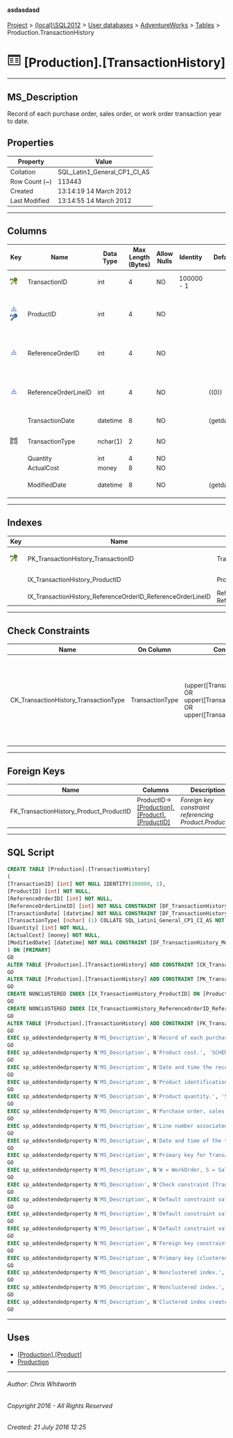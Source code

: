 #### asdasdasd

[Project](../../../../index.md) > [(local)\\SQL2012](../../../index.md) > [User databases](../../index.md) > [AdventureWorks](../index.md) > [Tables](Tables.md) > Production.TransactionHistory

# ![Tables](../../../../Images/Table32.png) [Production].[TransactionHistory]

---

## <a name="#description"></a>MS_Description

Record of each purchase order, sales order, or work order transaction year to date.

## <a name="#properties"></a>Properties

| Property | Value |
|---|---|
| Collation | SQL_Latin1_General_CP1_CI_AS |
| Row Count (~) | 113443 |
| Created | 13:14:19 14 March 2012 |
| Last Modified | 13:14:55 14 March 2012 |


---

## <a name="#columns"></a>Columns

| Key | Name | Data Type | Max Length (Bytes) | Allow Nulls | Identity | Default | Description |
|---|---|---|---|---|---|---|---|
| [![Cluster Primary Key PK_TransactionHistory_TransactionID: TransactionID](../../../../Images/pkcluster.png)](#indexes) | TransactionID | int | 4 | NO | 100000 - 1 |  | _Primary key for TransactionHistory records._ |
| [![Indexes IX_TransactionHistory_ProductID](../../../../Images/Index.png)](#indexes)[![Foreign Keys FK_TransactionHistory_Product_ProductID: [Production].[Product].ProductID](../../../../Images/fk.png)](#foreignkeys) | ProductID | int | 4 | NO |  |  | _Product identification number. Foreign key to Product.ProductID._ |
| [![Indexes IX_TransactionHistory_ReferenceOrderID_ReferenceOrderLineID](../../../../Images/Index.png)](#indexes) | ReferenceOrderID | int | 4 | NO |  |  | _Purchase order, sales order, or work order identification number._ |
| [![Indexes IX_TransactionHistory_ReferenceOrderID_ReferenceOrderLineID](../../../../Images/Index.png)](#indexes) | ReferenceOrderLineID | int | 4 | NO |  | ((0)) | _Line number associated with the purchase order, sales order, or work order._ |
|  | TransactionDate | datetime | 8 | NO |  | (getdate()) | _Date and time of the transaction._ |
| [![Check Constraints CK_TransactionHistory_TransactionType : (upper([TransactionType])='P' OR upper([TransactionType])='S' OR upper([TransactionType])='W')](../../../../Images/c-constraint.png)](#checkconstraints) | TransactionType | nchar(1) | 2 | NO |  |  | _W = WorkOrder, S = SalesOrder, P = PurchaseOrder_ |
|  | Quantity | int | 4 | NO |  |  | _Product quantity._ |
|  | ActualCost | money | 8 | NO |  |  | _Product cost._ |
|  | ModifiedDate | datetime | 8 | NO |  | (getdate()) | _Date and time the record was last updated._ |


---

## <a name="#indexes"></a>Indexes

| Key | Name | Key Columns | Unique | Description |
|---|---|---|---|---|
| [![Cluster Primary Key PK_TransactionHistory_TransactionID: TransactionID](../../../../Images/pkcluster.png)](#indexes) | PK_TransactionHistory_TransactionID | TransactionID | YES | _Primary key (clustered) constraint_ |
|  | IX_TransactionHistory_ProductID | ProductID |  | _Nonclustered index._ |
|  | IX_TransactionHistory_ReferenceOrderID_ReferenceOrderLineID | ReferenceOrderID, ReferenceOrderLineID |  | _Nonclustered index._ |


---

## <a name="#checkconstraints"></a>Check Constraints

| Name | On Column | Constraint | Description |
|---|---|---|---|
| CK_TransactionHistory_TransactionType | TransactionType | (upper([TransactionType])='P' OR upper([TransactionType])='S' OR upper([TransactionType])='W') | _Check constraint [TransactionType]='p' OR [TransactionType]='s' OR [TransactionType]='w' OR [TransactionType]='P' OR [TransactionType]='S' OR [TransactionType]='W')_ |


---

## <a name="#foreignkeys"></a>Foreign Keys

| Name | Columns | Description |
|---|---|---|
| FK_TransactionHistory_Product_ProductID | ProductID->[[Production].[Product].[ProductID]](Product.md) | _Foreign key constraint referencing Product.ProductID._ |


---

## <a name="#sqlscript"></a>SQL Script

```sql
CREATE TABLE [Production].[TransactionHistory]
(
[TransactionID] [int] NOT NULL IDENTITY(100000, 1),
[ProductID] [int] NOT NULL,
[ReferenceOrderID] [int] NOT NULL,
[ReferenceOrderLineID] [int] NOT NULL CONSTRAINT [DF_TransactionHistory_ReferenceOrderLineID] DEFAULT ((0)),
[TransactionDate] [datetime] NOT NULL CONSTRAINT [DF_TransactionHistory_TransactionDate] DEFAULT (getdate()),
[TransactionType] [nchar] (1) COLLATE SQL_Latin1_General_CP1_CI_AS NOT NULL,
[Quantity] [int] NOT NULL,
[ActualCost] [money] NOT NULL,
[ModifiedDate] [datetime] NOT NULL CONSTRAINT [DF_TransactionHistory_ModifiedDate] DEFAULT (getdate())
) ON [PRIMARY]
GO
ALTER TABLE [Production].[TransactionHistory] ADD CONSTRAINT [CK_TransactionHistory_TransactionType] CHECK ((upper([TransactionType])='P' OR upper([TransactionType])='S' OR upper([TransactionType])='W'))
GO
ALTER TABLE [Production].[TransactionHistory] ADD CONSTRAINT [PK_TransactionHistory_TransactionID] PRIMARY KEY CLUSTERED  ([TransactionID]) ON [PRIMARY]
GO
CREATE NONCLUSTERED INDEX [IX_TransactionHistory_ProductID] ON [Production].[TransactionHistory] ([ProductID]) ON [PRIMARY]
GO
CREATE NONCLUSTERED INDEX [IX_TransactionHistory_ReferenceOrderID_ReferenceOrderLineID] ON [Production].[TransactionHistory] ([ReferenceOrderID], [ReferenceOrderLineID]) ON [PRIMARY]
GO
ALTER TABLE [Production].[TransactionHistory] ADD CONSTRAINT [FK_TransactionHistory_Product_ProductID] FOREIGN KEY ([ProductID]) REFERENCES [Production].[Product] ([ProductID])
GO
EXEC sp_addextendedproperty N'MS_Description', N'Record of each purchase order, sales order, or work order transaction year to date.', 'SCHEMA', N'Production', 'TABLE', N'TransactionHistory', NULL, NULL
GO
EXEC sp_addextendedproperty N'MS_Description', N'Product cost.', 'SCHEMA', N'Production', 'TABLE', N'TransactionHistory', 'COLUMN', N'ActualCost'
GO
EXEC sp_addextendedproperty N'MS_Description', N'Date and time the record was last updated.', 'SCHEMA', N'Production', 'TABLE', N'TransactionHistory', 'COLUMN', N'ModifiedDate'
GO
EXEC sp_addextendedproperty N'MS_Description', N'Product identification number. Foreign key to Product.ProductID.', 'SCHEMA', N'Production', 'TABLE', N'TransactionHistory', 'COLUMN', N'ProductID'
GO
EXEC sp_addextendedproperty N'MS_Description', N'Product quantity.', 'SCHEMA', N'Production', 'TABLE', N'TransactionHistory', 'COLUMN', N'Quantity'
GO
EXEC sp_addextendedproperty N'MS_Description', N'Purchase order, sales order, or work order identification number.', 'SCHEMA', N'Production', 'TABLE', N'TransactionHistory', 'COLUMN', N'ReferenceOrderID'
GO
EXEC sp_addextendedproperty N'MS_Description', N'Line number associated with the purchase order, sales order, or work order.', 'SCHEMA', N'Production', 'TABLE', N'TransactionHistory', 'COLUMN', N'ReferenceOrderLineID'
GO
EXEC sp_addextendedproperty N'MS_Description', N'Date and time of the transaction.', 'SCHEMA', N'Production', 'TABLE', N'TransactionHistory', 'COLUMN', N'TransactionDate'
GO
EXEC sp_addextendedproperty N'MS_Description', N'Primary key for TransactionHistory records.', 'SCHEMA', N'Production', 'TABLE', N'TransactionHistory', 'COLUMN', N'TransactionID'
GO
EXEC sp_addextendedproperty N'MS_Description', N'W = WorkOrder, S = SalesOrder, P = PurchaseOrder', 'SCHEMA', N'Production', 'TABLE', N'TransactionHistory', 'COLUMN', N'TransactionType'
GO
EXEC sp_addextendedproperty N'MS_Description', N'Check constraint [TransactionType]=''p'' OR [TransactionType]=''s'' OR [TransactionType]=''w'' OR [TransactionType]=''P'' OR [TransactionType]=''S'' OR [TransactionType]=''W'')', 'SCHEMA', N'Production', 'TABLE', N'TransactionHistory', 'CONSTRAINT', N'CK_TransactionHistory_TransactionType'
GO
EXEC sp_addextendedproperty N'MS_Description', N'Default constraint value of GETDATE()', 'SCHEMA', N'Production', 'TABLE', N'TransactionHistory', 'CONSTRAINT', N'DF_TransactionHistory_ModifiedDate'
GO
EXEC sp_addextendedproperty N'MS_Description', N'Default constraint value of 0', 'SCHEMA', N'Production', 'TABLE', N'TransactionHistory', 'CONSTRAINT', N'DF_TransactionHistory_ReferenceOrderLineID'
GO
EXEC sp_addextendedproperty N'MS_Description', N'Default constraint value of GETDATE()', 'SCHEMA', N'Production', 'TABLE', N'TransactionHistory', 'CONSTRAINT', N'DF_TransactionHistory_TransactionDate'
GO
EXEC sp_addextendedproperty N'MS_Description', N'Foreign key constraint referencing Product.ProductID.', 'SCHEMA', N'Production', 'TABLE', N'TransactionHistory', 'CONSTRAINT', N'FK_TransactionHistory_Product_ProductID'
GO
EXEC sp_addextendedproperty N'MS_Description', N'Primary key (clustered) constraint', 'SCHEMA', N'Production', 'TABLE', N'TransactionHistory', 'CONSTRAINT', N'PK_TransactionHistory_TransactionID'
GO
EXEC sp_addextendedproperty N'MS_Description', N'Nonclustered index.', 'SCHEMA', N'Production', 'TABLE', N'TransactionHistory', 'INDEX', N'IX_TransactionHistory_ProductID'
GO
EXEC sp_addextendedproperty N'MS_Description', N'Nonclustered index.', 'SCHEMA', N'Production', 'TABLE', N'TransactionHistory', 'INDEX', N'IX_TransactionHistory_ReferenceOrderID_ReferenceOrderLineID'
GO
EXEC sp_addextendedproperty N'MS_Description', N'Clustered index created by a primary key constraint.', 'SCHEMA', N'Production', 'TABLE', N'TransactionHistory', 'INDEX', N'PK_TransactionHistory_TransactionID'
GO

```


---

## <a name="#uses"></a>Uses

* [[Production].[Product]](Product.md)
* [Production](../Security/Schemas/Production.md)


---

###### Author:  Chris Whitworth

###### Copyright 2016 - All Rights Reserved

###### Created: 21 July 2016 12:25

